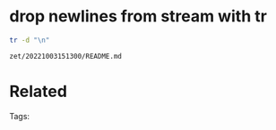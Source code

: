 # drop newlines from stream with tr
```bash
tr -d "\n"
```

` zet/20221003151300/README.md `

# Related


Tags:

    
